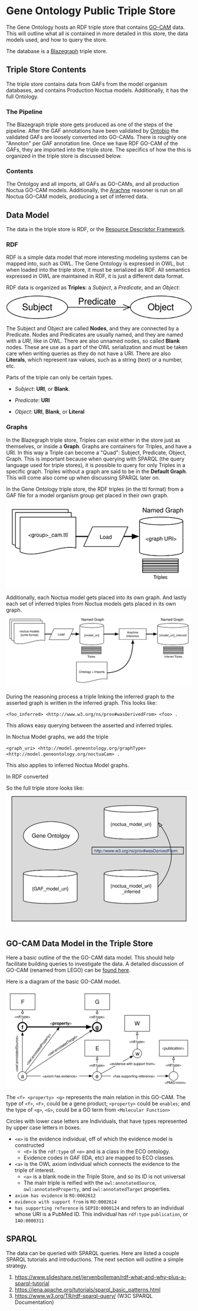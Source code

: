 # Gene Ontology Public Triple Store

The Gene Ontology hosts an RDF triple store that contains
[GO-CAM][1] data. This will outline what all is contained in more detailed in
this store, the data models used, and how to query the store.

The database is a [Blazegraph](https://www.blazegraph.com/) triple store.

## Triple Store Contents

The triple store contains data from GAFs from the model organism databases, and
contains Production Noctua models. Additionally, it has the full Ontology.

### The Pipeline

The Blazegraph triple store gets produced as one of the steps of the pipeline.
After the GAF annotations have been validated by [Ontobio](https://github.com/biolink/ontobio)
the validated GAFs are loosely converted into GO-CAMs. There is roughly
one "Annoton" per GAF annotation line. Once we have RDF GO-CAM of the GAFs,
they are imported into the triple store. The specifics of how the this is
organized in the triple store is discussed below.

### Contents

The Ontolgoy and all imports, all GAFs as GO-CAMs, and all production Noctua
GO-CAM models. Additionally, the [Arachne](https://github.com/balhoff/arachne)
reasoner is run on all Noctua GO-CAM models, producing a set of inferred data.

## Data Model

The data in the triple store is RDF, or the [Resource Descriptor Framework](https://www.w3.org/TR/rdf11-concepts/).

### RDF

RDF is a simple data model that more interesting modeling systems can be mapped
into, such as OWL. The Gene Ontology is expressed in OWL, but when loaded into
the triple store, it must be serialized as RDF. All semantics expressed in OWL
are maintained in RDF, it is just a different data format.

RDF data is organized as **Triples**: a *Subject*, a *Predicate*, and an *Object*:

![A Triple](rdf-graph.svg)

The Subject and Object are called **Nodes**, and they are connected by a Predicate.
Nodes and Predicates are usually named, and they are named with a *URI*, like in
OWL. There are also unnamed nodes, so called **Blank** nodes. These are use as a
part of the OWL serialization and must be taken care when writing queries as they do
not have a URI. There are also **Literals**, which represent raw values, such as
a string (text) or a number, etc.

Parts of the triple can only be certain types.

- *Subject*: **URI**, or **Blank**.

- *Predicate*: **URI**

- *Object*: **URI**, **Blank**, or **Literal**

### Graphs

In the Blazegraph triple store, Triples can exist either in the store just as
themselves, or inside a **Graph**. Graphs are containers for Triples, and have
a URI. In this way a Triple can become a "Quad": Subject, Predicate, Object, Graph.
This is important because when querying with SPARQL (the query language used for
triple stores), it is possible to query for only Triples in a specific graph.
Triples without a graph are said to be in the **Default Graph**. This will come
also come up when discussing SPARQL later on.

In the Gene Ontology triple store, the RDF triples (in the ttl format) from a GAF file
for a model organism group get placed in their own graph.
![Load GAF turtle models](simple_load.svg)

Additionally, each Noctua model
gets placed into its own graph. And lastly each set of inferred triples from
Noctua models gets placed in its own graph.
![Load Noctua models and inferences](noctua_load.svg)

During the reasoning process a triple linking the inferred graph to the asserted
graph is written in the inferred graph. This looks like:

    <foo_inferred> <http://www.w3.org/ns/prov#wasDerivedFrom> <foo> .

This allows easy querying between the asserted and inferred triples.

In Noctua Model graphs, we add the triple

    <graph_uri> <http://model.geneontology.org/graphType> <http://model.geneontology.org/noctuaCam> .

This also applies to inferred Noctua Model graphs.

In RDF converted

So the full
triple store looks like:
![Graphstore](graphstore.svg)

## GO-CAM Data Model in the Triple Store
Here a basic outline of the the GO-CAM data model. This should help facilitate
building queries to investigate the data. A detailed discussion of GO-CAM (renamed
from LEGO) can be [found here][2].

Here is a diagram of the basic GO-CAM model.

![GO CAM Diagram](gocam.svg)

The `<f> <property> <g>` represents the main relation in this GO-CAM. The type of
`<f>`, `<F>`, could be a gene product; `<property>` could be `enables`; and the
type of `<g>`, `<G>`, could be a GO term from `<Molecular Function>`

Circles with lower case letters are Individuals, that have types represented by
upper case letters in boxes.

* `<e>` is the evidence individual, off of which the evidence model is constructed
    * `<E>` is the `rdf:type` of `<e>` and is a class in the ECO ontology.
    * Evidence codes in GAF (IDA, etc) are mapped to ECO classes.
* `<a>` is the OWL axiom individual which connects the evidence to the triple
    of interest.
    * `<a>` is a blank node in the Triple Store, and so its ID is not universal
    * The main triple is reified with the `owl:annotatedSource`,
        `owl:annotatedProperty`, and `owl:annotatedTarget` properties.
* `axiom has evidence` is `RO:0002612`
* `evidence with support from` is `RO:0002614`
* `has supporting reference` is `SEPIO:0000124` and refers to an individual whose
    URI is a PubMed ID. This individual has `rdf:type` `publication`, or
    `IAO:0000311`

## SPARQL

The data can be queried with SPARQL queries. Here are listed a couple SPARQL
tutorials and introductions. The next section will outline a simple strategy.

1. https://www.slideshare.net/jervenbolleman/rdf-what-and-why-plus-a-sparql-tutorial
2. https://jena.apache.org/tutorials/sparql_basic_patterns.html
3. https://www.w3.org/TR/rdf-sparql-query/ (W3C SPARQL Documentation)


[1]: https://docs.google.com/document/d/18ihslb7prB6CWtu2yjF-pMHZBTY1-AdXJAu-ZyuyXS4/edit?usp=sharing
[2]:https://github.com/geneontology/minerva/blob/master/specs/owl-model.md

